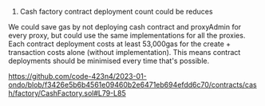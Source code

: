 1.  Cash factory contract deployment count could be reduces

We could save gas by not deploying cash contract and proxyAdmin for every proxy, but could use the same implementations for all the proxies. Each contract deployment costs at least 53,000gas for the create + transaction costs alone (without implementation). This means contract deployments should be minimised every time that's possible.

https://github.com/code-423n4/2023-01-ondo/blob/f3426e5b6b4561e09460b2e6471eb694efdd6c70/contracts/cash/factory/CashFactory.sol#L79-L85